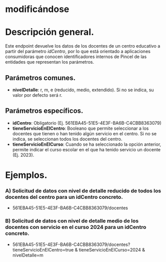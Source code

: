 # modificándose


# Descripción general.

Este endpoint devuelve los datos de los docentes de un centro educativo a partir del parámetro _idCentro_, por lo que está orientado a aplicaciones consumidoras que conocen identificadores internos de Pincel de las entidades que representan los parámetros.

## Parámetros comunes.
* **nivelDetalle**: r, m, e (reducido, medio, extendido). Si no se indica, su valor por defecto será r.

## Parámetros específicos.

* **idCentro**: Obligatorio (Ej. 561EBA45-51E5-4E3F-BA6B-C4CBB8363079)
* **tieneServicioEnElCentro**: Booleano que permite seleccionar a los docentes que tienen o han tenido algún servicio en el centro. Si no se indica, se seleccionan todos los docentes del centro.
* **tieneServicioEnElCurso**: Cuando se ha seleccionado la opción anterior, permite indicar el curso escolar en el que ha tenido servicio un docente (Ej. 2023).

# Ejemplos.
### A) Solicitud de datos con nivel de detalle reducido de todos los docentes del centro para un idCentro concreto.
* 561EBA45-51E5-4E3F-BA6B-C4CBB8363079/docentes

### B) Solicitud de datos con nivel de detalle medio de los docentes con servicio en el curso 2024 para un idCentro concreto.
* 561EBA45-51E5-4E3F-BA6B-C4CBB8363079/docentes?tieneServicioEnElCentro=true & tieneServicioEnElCurso=2024 & nivelDetalle=m


